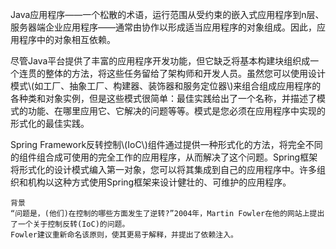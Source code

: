 Java应用程序——一个松散的术语，运行范围从受约束的嵌入式应用程序到n层、服务器端企业应用程序——通常由协作以形成适当应用程序的对象组成。因此，应用程序中的对象相互依赖。

尽管Java平台提供了丰富的应用程序开发功能，但它缺乏将基本构建块组织成一个连贯的整体的方法，将这些任务留给了架构师和开发人员。虽然您可以使用设计模式\\(如工厂、抽象工厂、构建器、装饰器和服务定位器\\)来组合组成应用程序的各种类和对象实例，但是这些模式很简单：最佳实践给出了一个名称，并描述了模式的功能、在哪里应用它、它解决的问题等等。模式是您必须在应用程序中实现的形式化的最佳实践。

Spring Framework反转控制\\(IoC\\)组件通过提供一种形式化的方法，将完全不同的组件组合成可使用的完全工作的应用程序，从而解决了这个问题。Spring框架将形式化的设计模式编入第一对象，您可以将其集成到自己的应用程序中。许多组织和机构以这种方式使用Spring框架来设计健壮的、可维护的应用程序。

```
背景
“问题是，(他们)在控制的哪些方面发生了逆转?”2004年，Martin Fowler在他的网站上提出了一个关于控制反转(IoC)的问题。
Fowler建议重新命名该原则，使其更易于解释，并提出了依赖注入。
```



